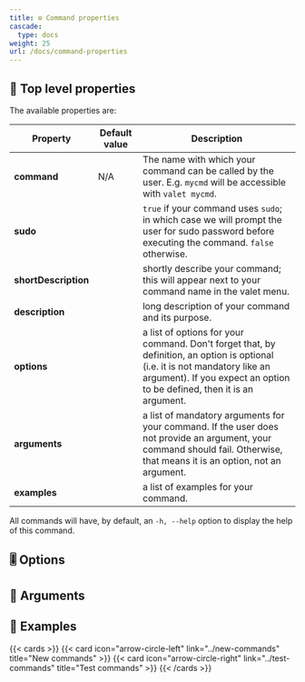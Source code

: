 ```yaml
---
title: ⚙️ Command properties
cascade:
  type: docs
weight: 25
url: /docs/command-properties
---
```


## 🫚 Top level properties

The available properties are:

| Property | Default value | Description |
|----------|---------------|-------------|
| **command** | N/A | The name with which your command can be called by the user. E.g. `mycmd` will be accessible with `valet mycmd`. |
| **sudo** | | `true` if your command uses `sudo`; in which case we will prompt the user for sudo password before executing the command. `false` otherwise.   |
| **shortDescription** | | shortly describe your command; this will appear next to your command name in the valet menu. |
| **description** | | long description of your command and its purpose. |
| **options** | | a list of options for your command. Don't forget that, by definition, an option is optional (i.e. it is not mandatory like an argument). If you expect an option to be defined, then it is an argument. |
| **arguments** | | a list of mandatory arguments for your command. If the user does not provide an argument, your command should fail. Otherwise, that means it is an option, not an argument. |
| **examples** | | a list of examples for your command. |

All commands will have, by default, an `-h, --help` option to display the help of this command.

## 🎚️ Options

## 💬 Arguments

## 🎈 Examples

{{< cards >}}
  {{< card icon="arrow-circle-left" link="../new-commands" title="New commands" >}}
  {{< card icon="arrow-circle-right" link="../test-commands" title="Test commands" >}}
{{< /cards >}}

